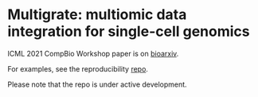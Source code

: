 # Multigrate: multiomic data integration for single-cell genomics

ICML 2021 CompBio Workshop paper is on [bioarxiv](https://www.biorxiv.org/content/10.1101/2022.03.16.484643v1).

For examples, see the reproducibility [repo](https://github.com/theislab/multigrate_reproducibility).

Please note that the repo is under active development.
